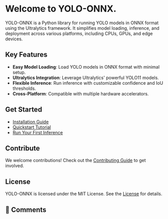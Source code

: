 # Welcome to YOLO-ONNX.

YOLO-ONNX is a Python library for running YOLO models in ONNX format using the Ultralytics framework. It simplifies model loading, inference, and deployment across various platforms, including CPUs, GPUs, and edge devices.

## Key Features
- **Easy Model Loading**: Load YOLO models in ONNX format with minimal setup.
- **Ultralytics Integration**: Leverage Ultralytics' powerful YOLO11 models.
- **Flexible Inference**: Run inference with customizable confidence and IoU thresholds.
- **Cross-Platform**: Compatible with multiple hardware accelerators.

## Get Started
- [Installation Guide](getting-started/installation.md)
- [Quickstart Tutorial](getting-started/quickstart.md)
- [Run Your First Inference](usage/inference.md)

## Contribute
We welcome contributions! Check out the [Contributing Guide](contributing.md) to get involved.

## License
YOLO-ONNX is licensed under the MIT License. See the [License](license.md) for details.

## 💬 Comments

<div id="giscus-comments"></div>

<script src="https://giscus.app/client.js"
        data-repo="niraj-ghetiya/mkdoc-test"
        data-repo-id="R_kgDOOgaRqg"
        data-category="Q&A"
        data-category-id="DIC_kwDOOgaRqs4Cpg1K"
        data-mapping="pathname"
        data-strict="1"
        data-reactions-enabled="1"
        data-emit-metadata="0"
        data-input-position="bottom"
        data-theme="preferred_color_scheme"
        data-lang="en"
        crossorigin="anonymous"
        async>
</script>
